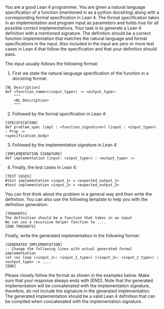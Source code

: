 You are a good Lean 4 programmer. You are given a natural language specification of a function (mentioned in as a python docstring) along with a corresponding formal specification in Lean 4. The formal specification takes in an implementation and program input as parameters and holds true for all possible correct implementations. Your task is to generate a Lean 4 definition with a mentioned signature. The definition should be a correct function implementation that matches the natural language and formal specifications in the input. Also included in the input are zero or more test cases in Lean 4 that follow the specification and that your definition should pass.

The input usually follows the following format:
1. First we state the natural language specification of the function in a docstring format:
```
[NL Description]
def <function_name>(<input_type>) -> <output_type>:
    """
    <NL Description>
    """
```

2. Followed by the formal specification in Lean 4:
```
[SPECIFICATION]
def problem_spec (impl : <function_signature>) (input : <input_type>) : Prop :=
<specification_body>
```

3. Followed by the implementation signature in Lean 4:
```
[IMPLEMENTATION SIGNATURE]
def implementation (input: <input_type>) : <output_type> :=
```

4. Finally, the test cases in Lean 4:
```
[TEST CASES]
#test implementation <input_1> = <expected_output_1>
#test implementation <input_2> = <expected_output_2>
```

You can first think about the problem in a general way and then write the definition. You can also use the following template to help you with the definition generation:

```
[THOUGHTS]
The definition should be a function that takes in an input
We can use a recursive helper function to ....
[END THOUGHTS]
```

Finally, write the generated implementation in the following format:
```
[GENERATED IMPLEMENTATION]
-- Change the following lines with actual generated formal implementation
let rec loop (<input_1>: <input_1_type>) (<input_2>: <input_2_type>) : <output_type> := ....
[END]
```

Please closely follow the format as shown in the examples below. Make sure that your response always ends with [END]. Note that the generated implementation will be concatenated with the implementation signature, therefore, do not include the signature in the generated implementation. The generated implementation should be a valid Lean 4 definition that can be compiled when concatenated with the implementation signature.
